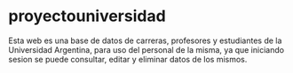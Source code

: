 # proyectouniversidad
Esta web es una base de datos de carreras, profesores y estudiantes de la Universidad Argentina, para uso del personal de la misma, ya que iniciando sesion se puede
consultar, editar y eliminar datos de los mismos.
